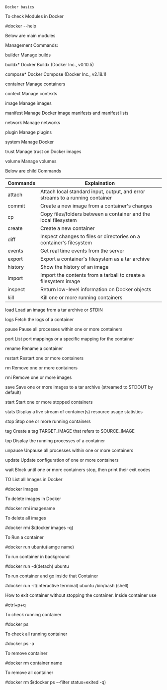                                                                                       Docker basics

To check Modules in Docker

#docker --help

Below are main modules

Management Commands:
 
  builder     Manage builds
 
  buildx*     Docker Buildx (Docker Inc., v0.10.5)
  
  compose*    Docker Compose (Docker Inc., v2.18.1)
  
  container   Manage containers
  
  context     Manage contexts
  
  image       Manage images
  
  manifest    Manage Docker image manifests and manifest lists
  
  network     Manage networks
  
  plugin      Manage plugins
  
  system      Manage Docker
  
  trust       Manage trust on Docker images
 
  volume      Manage volumes


 Below are child Commands
  
| Commands     | Explaination|
| ------------- | ------------- | 
| attach |    Attach local standard input, output, and error streams to a running container|
|  commit  |    Create a new image from a container's changes|  
|cp  |        Copy files/folders between a container and the local filesystem|
|create|      Create a new container|
|diff   |     Inspect changes to files or directories on a container's filesystem| 
|events |     Get real time events from the server| 
|export   |   Export a container's filesystem as a tar archive|
| history   |  Show the history of an image|
| import    |  Import the contents from a tarball to create a filesystem image|  
|inspect  |   Return low-level information on Docker objects| 
|kill   |     Kill one or more running containers|
  
  load        Load an image from a tar archive or STDIN
  
  logs        Fetch the logs of a container
  
  pause       Pause all processes within one or more containers
  
  port        List port mappings or a specific mapping for the container
  
  rename      Rename a container
  
  restart     Restart one or more containers
  
  rm          Remove one or more containers
  
  rmi         Remove one or more images
  
  save        Save one or more images to a tar archive (streamed to STDOUT by default)
  
  start       Start one or more stopped containers
  
  stats       Display a live stream of container(s) resource usage statistics
  
  stop        Stop one or more running containers
  
  tag         Create a tag TARGET_IMAGE that refers to SOURCE_IMAGE
  
  top         Display the running processes of a container
  
  unpause     Unpause all processes within one or more containers
  
  update      Update configuration of one or more containers
  
  wait        Block until one or more containers stop, then print their exit codes

TO List all Images in Docker

#docker images

To delete images in Docker

#docker rmi imagename

To delete all images

#docker rmi $(docker images -q)

To Run a container

#docker run ubuntu(iamge name)

To run container in background

#docker run -d(detach) ubuntu

To run container and go inside that Container

#docker run -it(interactive terminal) ubuntu /bin/bash (shell)

How to exit container without stopping the container. Inside container use

#ctrl+p+q

To check running container

#docker ps

To check all running container

#docker ps -a

To remove container

#docker rm container name

To remove all container

#docker rm $(docker ps --filter status=exited -q)


